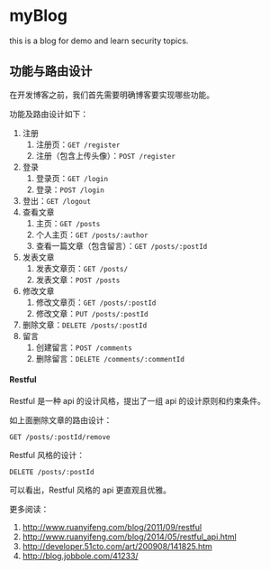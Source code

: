 # myBlog
this is a blog for demo and learn security topics.
## 功能与路由设计

在开发博客之前，我们首先需要明确博客要实现哪些功能。

功能及路由设计如下：

1. 注册
    1. 注册页：`GET /register`
    2. 注册（包含上传头像）：`POST /register`
2. 登录
    1. 登录页：`GET /login`
    2. 登录：`POST /login`
3. 登出：`GET /logout`
4. 查看文章
    1. 主页：`GET /posts`
    2. 个人主页：`GET /posts/:author`
    3. 查看一篇文章（包含留言）：`GET /posts/:postId`
5. 发表文章
    1. 发表文章页：`GET /posts/`
    2. 发表文章：`POST /posts`
6. 修改文章
    1. 修改文章页：`GET /posts/:postId`
    2. 修改文章：`PUT /posts/:postId`
7. 删除文章：`DELETE /posts/:postId`
8. 留言
    1. 创建留言：`POST /comments`
    2. 删除留言：`DELETE /comments/:commentId`

#### Restful

Restful 是一种 api 的设计风格，提出了一组 api 的设计原则和约束条件。

如上面删除文章的路由设计：

```
GET /posts/:postId/remove
```

Restful 风格的设计：

```
DELETE /posts/:postId
```

可以看出，Restful 风格的 api 更直观且优雅。

更多阅读：

1. http://www.ruanyifeng.com/blog/2011/09/restful
2. http://www.ruanyifeng.com/blog/2014/05/restful_api.html
3. http://developer.51cto.com/art/200908/141825.htm
4. http://blog.jobbole.com/41233/

